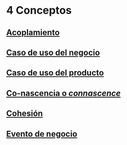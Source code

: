 # 4 Conceptos

## [Acoplamiento](./4_Acoplamiento.md)

## [Caso de uso del negocio](./4_Caso_de_uso_del_negocio.md)

## [Caso de uso del producto](./4_Caso_de_uso_del_producto.md)

## [Co-nascencia o *connascence*](./4_Connascence.md)

## [Cohesión](./4_Cohesion.md)

## [Evento de negocio](./4_Evento_de_negocio.md)
